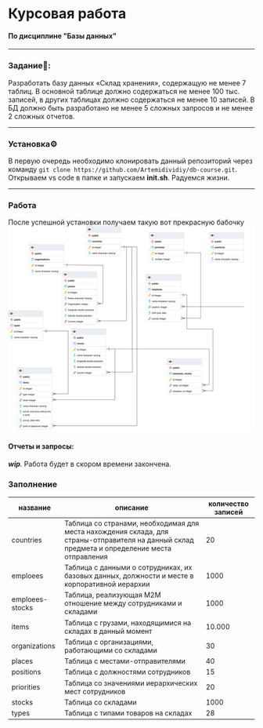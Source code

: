 # Курсовая работа 
#### По дисциплине "Базы данных"

---
### Задание📄:
Разработать базу данных «Склад хранения», содержащую не менее 7 таблиц. В основной таблице должно содержаться не менее 100 тыс. записей, в других таблицах должно содержаться не менее 10 записей. В БД должно быть разработано не менее 5 сложных запросов и не менее 2 сложных отчетов.

---
### Установка⚙️
В первую очередь необходимо клонировать данный репозиторий через команду `git clone https://github.com/Artemidividiy/db-course.git`. Открываем vs code в папке и запускаем **init.sh**. Радуемся жизни.

---
### Работа      
После успешной установки получаем такую вот прекрасную бабочку
![ERD-диаграмма](erd.png "ERD-диаграмма")
#### Отчеты и запросы:
***wip***. Работа будет в скором времени закончена.
### Заполнение
| название        | описание                                                                                                                                      | количество записей |
|-----------------|-----------------------------------------------------------------------------------------------------------------------------------------------|--------------------|
| countries       | Таблица со странами, необходимая для места нахождения склада, для страны-отправителя на данный склад предмета и определение места отправления | 20                 |
| emploees        | Таблица с данными о сотрудниках, их базовых данных, должности и  месте в корпоративной иерархии                                               | 1000               |
| emploees-stocks | Таблица, реализующая M2M отношение между сотрудниками и складами                                                                              | 1000               |
| items           | Таблица с грузами, находящимися на складах в данный момент                                                                                    | 10.000             |
| organizations   | Таблица с организациями, работающими со складами                                                                                              | 30                 |
| places          | Таблица с местами-отправителями                                                                                                               | 40                 |
| positions       | Таблица с должностями сотрудников                                                                                                             | 15                 |
| priorities      | Таблица со значениями иерархических мест сотрудников                                                                                          | 20                 |
| stocks          | Таблица со складами                                                                                                                           | 1000               |
| types           | Таблица с типами товаров на складах                                                                                                           | 28                 |